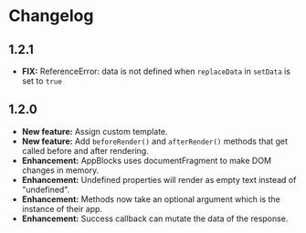 # Changelog

## 1.2.1
- **FIX:** ReferenceError: data is not defined when `replaceData` in `setData` is set to `true`

## 1.2.0
- **New feature:** Assign custom template.
- **New feature:** Add `beforeRender()` and `afterRender()` methods that get called before and after rendering.
- **Enhancement:** AppBlocks uses documentFragment to make DOM changes in memory.
- **Enhancement:** Undefined properties will render as empty text instead of "undefined".
- **Enhancement:** Methods now take an optional argument which is the instance of their app.
- **Enhancement:** Success callback can mutate the data of the response.